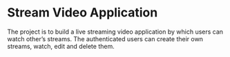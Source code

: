 # Stream Video Application
 The project is to build a live streaming video application by which users can watch other’s streams. The authenticated users can create their own streams, watch, edit and delete them.

